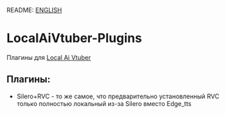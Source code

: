 README: [ENGLISH](README.MD)
# LocalAiVtuber-Plugins
Плагины для [Local Ai Vtuber](https://github.com/0Xiaohei0/LocalAIVtuber)


## Плагины:
- Silero+RVC - то же самое, что предварительно установленный RVC только полностью локальный из-за Silero вместо Edge_tts
